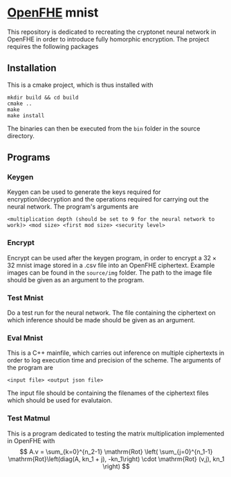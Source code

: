 # [OpenFHE](https://github.com/openfheorg/openfhe-development) mnist
This repository is dedicated to recreating the cryptonet neural network in OpenFHE in order to introduce fully homorphic
encryption. The project requires the following packages

## Installation
This is a cmake project, which is thus installed with
```
mkdir build && cd build
cmake ..
make 
make install
```
The binaries can then be executed from the `bin` folder in the source directory.

## Programs

### Keygen
Keygen can be used to generate the keys required for encryption/decryption and the operations required for carrying out
the neural network. The program's arguments are
```
<multiplication depth (should be set to 9 for the neural network to work)> <mod size> <first mod size> <security level>
```

### Encrypt
Encrypt can be used after the keygen program, in order to encrypt a $32\times 32$ mnist image stored in a .csv file into
an OpenFHE ciphertext. Example images can be found in the `source/img` folder. The path to the image file should be 
given as an argument to the program.

### Test Mnist
Do a test run for the neural network. The file containing the ciphertext on which inference should be made should be 
given as an argument.

### Eval Mnist
This is a C++ mainfile, which carries out inference on multiple ciphertexts in order to log execution time and 
precision of the scheme. The arguments of the program are
```
<input file> <output json file>
```
The input file should be containing the filenames of the ciphertext files which should be used for evalutaion.

### Test Matmul
This is a program dedicated to testing the matrix multiplication implemented in OpenFHE with
$$
A.v = \sum_{k=0}^{n_2-1} \mathrm{Rot} \left( \sum_{j=0}^{n_1-1} \mathrm{Rot}\left(diag(A, kn_1 + j), -kn_1\right) \cdot \mathrm{Rot} (v,j), kn_1 \right)
$$
